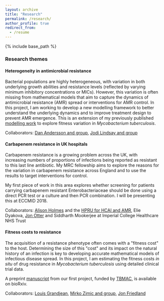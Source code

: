 ```yaml
---
layout: archive
title: "Research"
permalink: /research/
author_profile: true
redirect_from:
  - /resume
---
```


{% include base_path %}

### Research themes

#### Heterogeneity in antimicrobial resistance

Bacterial populations are highly heterogeneous, with variation in both
underlying growth abilities and resistance levels (reflected by varying
minimum inhibitory concentrations or MICs). However, this variation is
often missing from mathematical models that aim to capture the dynamics
of antimicrobial resistance (AMR) spread or interventions for AMR
control. In this project, I am working to develop a new modelling
framework to better understand the underlying dynamics and to improve
treatment design to prevent AMR emergence. This is an extension of my
previously published [modelling
work](https://www.ncbi.nlm.nih.gov/pmc/articles/PMC4583567/) to explore
fitness variation in *Mycobacterium tuberculosis*.

Collaborators: [Dan Andersson and
group](http://www.imbim.uu.se/Research/Microbiology-immunology/Andersson_Dan_I/), [Jodi Lindsay and
group](https://www.sgul.ac.uk/research-profiles-a-z/jodi-lindsay)

#### Carbapenem resistance in UK hospitals

Carbapenem resistance is a growing problem across the UK, with
increasing numbers of proportions of infections being reported as
resistant to this last line antibiotic. My MRC fellowship aims to
explore the reasons for the variation in carbapenem resistance across
England and to use the results to target interventions for control.

My first piece of work in this area explores whether screening for patients carrying
carbapenem resistant Enterobacteriaceae should be done using a direct PCR test or 
a culture and then PCR combination. I will be presenting this at ECCMID 2018. 

Collaborators: [Alison
Holmes](https://www.imperial.ac.uk/people/alison.holmes) and the [HPRU
for HCAI and AMR](https://www.imperial.ac.uk/medicine/hpru-amr), Elie Dyakova, 
[Jon Otter](https://www.imperial.ac.uk/people/j.otter) and 
Siddharth Mookerjee at Imperial College Healthcare NHS Trust 

#### Fitness costs to resistance

The acquisition of a resistance phenotype often comes with a "fitness
cost" to the host. Determining the size of this "cost" and its impact on
the natural history of an infection is key to developing accurate
mathematical models of infectious disease spread. In this project, I am
estimating the fitness costs *in situ* of drug resistance in
*Mycobacterium tuberculosis* using detailed clinical trial data.

A preprint
[manuscript](https://www.biorxiv.org/content/early/2017/10/11/195313.1)
from our first project, funded by [TBMAC](http://tb-mac.org/), is
available on bioRxiv.

Collaborators: [Louis
Grandjean](https://www.researchgate.net/profile/Louis_Grandjean2-UCL),
[Mirko Zimic and group](http://www.upch.edu.pe/vrinve/investigacion/lbbm-gbi), 
[Jon Friedland](http://www.imperial.ac.uk/people/j.friedland)



